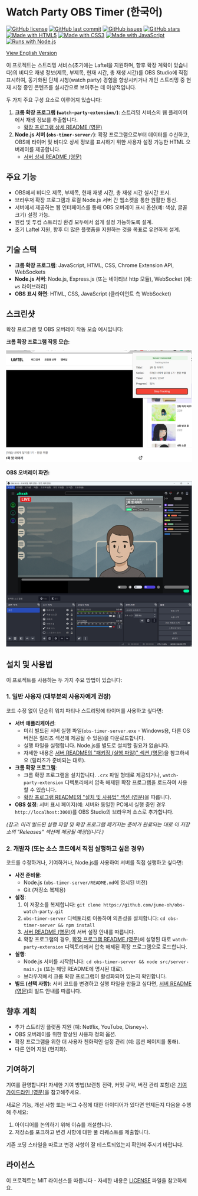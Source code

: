 # Watch Party OBS Timer (한국어)

[![GitHub license](https://img.shields.io/badge/license-MIT-blue.svg)](./LICENSE)
[![GitHub last commit](https://img.shields.io/github/last-commit/june-oh/obs-watch-party)](https://github.com/june-oh/obs-watch-party/commits/main)
[![GitHub issues](https://img.shields.io/github/issues/june-oh/obs-watch-party)](https://github.com/june-oh/obs-watch-party/issues)
[![GitHub stars](https://img.shields.io/github/stars/june-oh/obs-watch-party?style=social)](https://github.com/june-oh/obs-watch-party/stargazers)
[![Made with HTML5](https://img.shields.io/badge/HTML-5-orange.svg?style=flat-square&logo=html5&logoColor=white)](https://developer.mozilla.org/en-US/docs/Web/Guide/HTML/HTML5)
[![Made with CSS3](https://img.shields.io/badge/CSS-3-blue.svg?style=flat-square&logo=css3&logoColor=white)](https://developer.mozilla.org/en-US/docs/Web/CSS)
[![Made with JavaScript](https://img.shields.io/badge/JavaScript-ES6-yellow.svg?style=flat-square&logo=javascript&logoColor=black)](https://developer.mozilla.org/en-US/docs/Web/JavaScript)
[![Runs with Node.js](https://img.shields.io/badge/Node.js-LTS-green.svg?style=flat-square&logo=nodedotjs&logoColor=white)](https://nodejs.org/)
<!-- [![GitHub release (latest by date)](https://img.shields.io/github/v/release/june-oh/obs-watch-party)](https://github.com/june-oh/obs-watch-party/releases/latest) -->
<!-- [![Build Status](https://github.com/june.oh/obs-watch-party/actions/workflows/main.yml/badge.svg)](https://github.com/june.oh/obs-watch-party/actions/workflows/main.yml) -->

[View English Version](./README.md)

이 프로젝트는 스트리밍 서비스(초기에는 Laftel을 지원하며, 향후 확장 계획이 있습니다)의 비디오 재생 정보(제목, 부제목, 현재 시간, 총 재생 시간)를 OBS Studio에 직접 표시하여, 동기화된 단체 시청(watch party) 경험을 향상시키거나 개인 스트리밍 중 현재 시청 중인 콘텐츠를 실시간으로 보여주는 데 이상적입니다.

두 가지 주요 구성 요소로 이루어져 있습니다:

1.  **크롬 확장 프로그램 (`watch-party-extension/`)**: 스트리밍 서비스의 웹 플레이어에서 재생 정보를 추출합니다.
    *   [확장 프로그램 상세 README (영문)](./watch-party-extension/README.md)
2.  **Node.js 서버 (`obs-timer-server/`)**: 확장 프로그램으로부터 데이터를 수신하고, OBS에 타이머 및 비디오 상세 정보를 표시하기 위한 사용자 설정 가능한 HTML 오버레이를 제공합니다.
    *   [서버 상세 README (영문)](./obs-timer-server/README.md)

## 주요 기능

*   OBS에서 비디오 제목, 부제목, 현재 재생 시간, 총 재생 시간 실시간 표시.
*   브라우저 확장 프로그램과 로컬 Node.js 서버 간 웹소켓을 통한 원활한 통신.
*   서버에서 제공하는 웹 인터페이스를 통해 OBS 오버레이 표시 옵션(예: 색상, 글꼴 크기) 설정 가능.
*   원컴 및 투컴 스트리밍 환경 모두에서 쉽게 설정 가능하도록 설계.
*   초기 Laftel 지원, 향후 더 많은 플랫폼을 지원하는 것을 목표로 유연하게 설계.

## 기술 스택

*   **크롬 확장 프로그램**: JavaScript, HTML, CSS, Chrome Extension API, WebSockets
*   **Node.js 서버**: Node.js, Express.js (또는 네이티브 http 모듈), WebSocket (예: `ws` 라이브러리)
*   **OBS 표시 화면**: HTML, CSS, JavaScript (클라이언트 측 WebSocket)

## 스크린샷

확장 프로그램 및 OBS 오버레이 작동 모습 예시입니다:

**크롬 확장 프로그램 작동 모습:**

![크롬 확장 프로그램 UI - 비디오 감지 및 서버 연결 상태 표시](./imgs/extension.png)

**OBS 오버레이 화면:**

![OBS 오버레이 - 비디오 제목, 시리즈, 진행 바, 시간 표시](./imgs/obs.png)

## 설치 및 사용법

이 프로젝트를 사용하는 두 가지 주요 방법이 있습니다:

### 1. 일반 사용자 (대부분의 사용자에게 권장)

코드 수정 없이 단순히 워치 파티나 스트리밍에 타이머를 사용하고 싶다면:

*   **서버 애플리케이션**:
    *   미리 빌드된 서버 실행 파일(`obs-timer-server.exe` - Windows용, 다른 OS 버전은 릴리즈 섹션에 제공될 수 있음)을 다운로드합니다.
    *   실행 파일을 실행합니다. Node.js를 별도로 설치할 필요가 없습니다.
    *   자세한 내용은 [서버 README의 "패키징 (실행 파일)" 섹션 (영문)](./obs-timer-server/README.md#packaging-executable)을 참고하세요 (릴리즈가 준비되는 대로).
*   **크롬 확장 프로그램**:
    *   크롬 확장 프로그램을 설치합니다. `.crx` 파일 형태로 제공되거나, `watch-party-extension` 디렉토리에서 압축 해제된 확장 프로그램을 로드하여 사용할 수 있습니다.
    *   [확장 프로그램 README의 "설치 및 사용법" 섹션 (영문)](./watch-party-extension/README.md#setup-and-usage)을 따릅니다.
*   **OBS 설정**: 서버 표시 페이지(예: 서버와 동일한 PC에서 실행 중인 경우 `http://localhost:3000`)를 OBS Studio의 브라우저 소스로 추가합니다.

*(참고: 미리 빌드된 실행 파일 및 확장 프로그램 패키지는 준비가 완료되는 대로 이 저장소의 "Releases" 섹션에 제공될 예정입니다.)*

### 2. 개발자 (또는 소스 코드에서 직접 실행하고 싶은 경우)

코드를 수정하거나, 기여하거나, Node.js를 사용하여 서버를 직접 실행하고 싶다면:

*   **사전 준비물**:
    *   Node.js (`obs-timer-server/README.md`에 명시된 버전)
    *   Git (저장소 복제용)
*   **설정**:
    1.  이 저장소를 복제합니다: `git clone https://github.com/june-oh/obs-watch-party.git`
    2.  `obs-timer-server` 디렉토리로 이동하여 의존성을 설치합니다: `cd obs-timer-server && npm install`
    3.  [서버 README (영문)](./obs-timer-server/README.md#setup-and-usage)의 서버 설정 안내를 따릅니다.
    4.  확장 프로그램의 경우, [확장 프로그램 README (영문)](./watch-party-extension/README.md#setup-and-usage)에 설명된 대로 `watch-party-extension` 디렉토리에서 압축 해제된 확장 프로그램으로 로드합니다.
*   **실행**:
    *   Node.js 서버를 시작합니다: `cd obs-timer-server && node src/server-main.js` (또는 해당 README에 명시된 대로).
    *   브라우저에서 크롬 확장 프로그램이 활성화되어 있는지 확인합니다.
*   **빌드 (선택 사항)**: 서버 코드를 변경하고 실행 파일을 만들고 싶다면, [서버 README (영문)](./obs-timer-server/README.md#packaging-executable)의 빌드 안내를 따릅니다.

## 향후 계획

*   추가 스트리밍 플랫폼 지원 (예: Netflix, YouTube, Disney+).
*   OBS 오버레이를 위한 향상된 사용자 정의 옵션.
*   확장 프로그램을 위한 더 사용자 친화적인 설정 관리 (예: 옵션 페이지를 통해).
*   다른 언어 지원 (현지화).

## 기여하기

기여를 환영합니다! 자세한 기여 방법(브랜칭 전략, 커밋 규약, 버전 관리 포함)은 [기여 가이드라인 (영문)](./CONTRIBUTING.md)을 참고해주세요.

새로운 기능, 개선 사항 또는 버그 수정에 대한 아이디어가 있다면 언제든지 다음을 수행해 주세요:

1.  아이디어를 논의하기 위해 이슈를 개설합니다.
2.  저장소를 포크하고 변경 사항에 대한 풀 리퀘스트를 제출합니다.

기존 코딩 스타일을 따르고 변경 사항이 잘 테스트되었는지 확인해 주시기 바랍니다.

## 라이선스

이 프로젝트는 MIT 라이선스를 따릅니다 - 자세한 내용은 [LICENSE](./LICENSE) 파일을 참고하세요. 